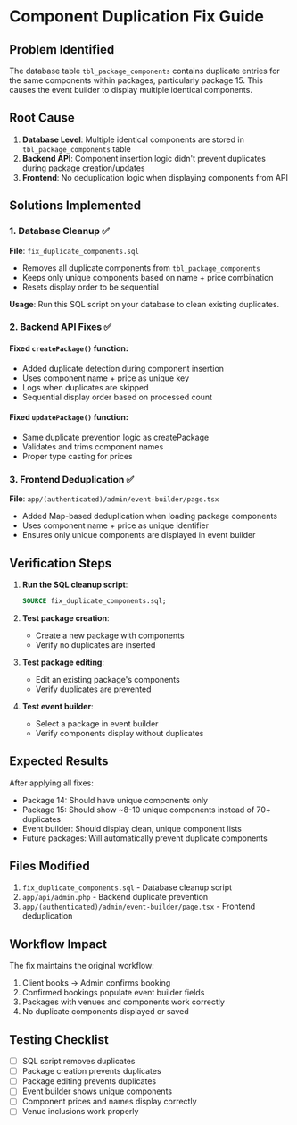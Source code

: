 # Component Duplication Fix Guide

## Problem Identified

The database table `tbl_package_components` contains duplicate entries for the same components within packages, particularly package 15. This causes the event builder to display multiple identical components.

## Root Cause

1. **Database Level**: Multiple identical components are stored in `tbl_package_components` table
2. **Backend API**: Component insertion logic didn't prevent duplicates during package creation/updates
3. **Frontend**: No deduplication logic when displaying components from API

## Solutions Implemented

### 1. Database Cleanup ✅

**File**: `fix_duplicate_components.sql`

- Removes all duplicate components from `tbl_package_components`
- Keeps only unique components based on name + price combination
- Resets display order to be sequential

**Usage**: Run this SQL script on your database to clean existing duplicates.

### 2. Backend API Fixes ✅

#### Fixed `createPackage()` function:

- Added duplicate detection during component insertion
- Uses component name + price as unique key
- Logs when duplicates are skipped
- Sequential display order based on processed count

#### Fixed `updatePackage()` function:

- Same duplicate prevention logic as createPackage
- Validates and trims component names
- Proper type casting for prices

### 3. Frontend Deduplication ✅

**File**: `app/(authenticated)/admin/event-builder/page.tsx`

- Added Map-based deduplication when loading package components
- Uses component name + price as unique identifier
- Ensures only unique components are displayed in event builder

## Verification Steps

1. **Run the SQL cleanup script**:

   ```sql
   SOURCE fix_duplicate_components.sql;
   ```

2. **Test package creation**:

   - Create a new package with components
   - Verify no duplicates are inserted

3. **Test package editing**:

   - Edit an existing package's components
   - Verify duplicates are prevented

4. **Test event builder**:
   - Select a package in event builder
   - Verify components display without duplicates

## Expected Results

After applying all fixes:

- Package 14: Should have unique components only
- Package 15: Should show ~8-10 unique components instead of 70+ duplicates
- Event builder: Should display clean, unique component lists
- Future packages: Will automatically prevent duplicate components

## Files Modified

1. `fix_duplicate_components.sql` - Database cleanup script
2. `app/api/admin.php` - Backend duplicate prevention
3. `app/(authenticated)/admin/event-builder/page.tsx` - Frontend deduplication

## Workflow Impact

The fix maintains the original workflow:

1. Client books → Admin confirms booking
2. Confirmed bookings populate event builder fields
3. Packages with venues and components work correctly
4. No duplicate components displayed or saved

## Testing Checklist

- [ ] SQL script removes duplicates
- [ ] Package creation prevents duplicates
- [ ] Package editing prevents duplicates
- [ ] Event builder shows unique components
- [ ] Component prices and names display correctly
- [ ] Venue inclusions work properly
